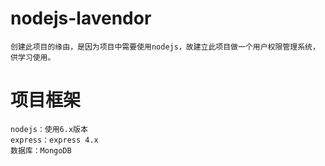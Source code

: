 # nodejs-lavendor
    
    创建此项目的缘由，是因为项目中需要使用nodejs，故建立此项目做一个用户权限管理系统，供学习使用。


# 项目框架
    nodejs：使用6.x版本
    express：express 4.x
    数据库：MongoDB
